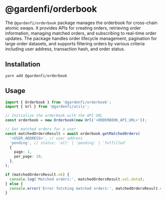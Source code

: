 # @gardenfi/orderbook

The `@gardenfi/orderbook` package manages the orderbook for cross-chain atomic swaps. It provides APIs for creating orders, retrieving order information, managing matched orders, and subscribing to real-time order updates. The package handles order lifecycle management, pagination for large order datasets, and supports filtering orders by various criteria including user address, transaction hash, and order status.

## Installation

```
yarn add @gardenfi/orderbook
```

## Usage

```typescript
import { Orderbook } from '@gardenfi/orderbook';
import { Url } from '@gardenfi/utils';

// Initialize the orderbook with the API URL
const orderbook = new Orderbook(new Url('<ORDERBOOK_API_URL>'));

// Get matched orders for a user
const matchedOrdersResult = await orderbook.getMatchedOrders(
  '<USER_ADDRESS>', // user address
  'pending', // status: 'all' | 'pending' | 'fulfilled'
  {
    page: 1,
    per_page: 10,
  },
);

if (matchedOrdersResult.ok) {
  console.log('Matched orders:', matchedOrdersResult.val.data);
} else {
  console.error('Error fetching matched orders:', matchedOrdersResult.error);
}
```
